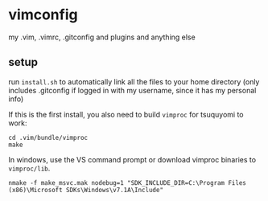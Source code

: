 # vimconfig
my .vim, .vimrc, .gitconfig and plugins and anything else

setup
-----
run `install.sh` to automatically link all the files to your home directory (only includes .gitconfig if logged in with my username, since it has my personal info)

If this is the first install, you also need to build `vimproc` for tsuquyomi to work:

```
cd .vim/bundle/vimproc
make
```

In windows, use the VS command prompt or download vimproc binaries to `vimproc/lib`.
```
nmake -f make_msvc.mak nodebug=1 "SDK_INCLUDE_DIR=C:\Program Files (x86)\Microsoft SDKs\Windows\v7.1A\Include"
```

